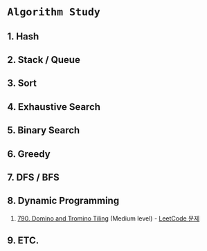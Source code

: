 # `Algorithm Study`


## 1. Hash


## 2. Stack / Queue


## 3. Sort


## 4. Exhaustive Search


## 5. Binary Search


## 6. Greedy


## 7. DFS / BFS


## 8. Dynamic Programming
1. [790. Domino and Tromino Tiling](https://github.com/dataminegames/Algorithm_Study/blob/master/Leetcode/DynamicProgramming/dp_01.py) (Medium level) - [LeetCode 문제](https://leetcode.com/problems/domino-and-tromino-tiling/#)


## 9. ETC.


